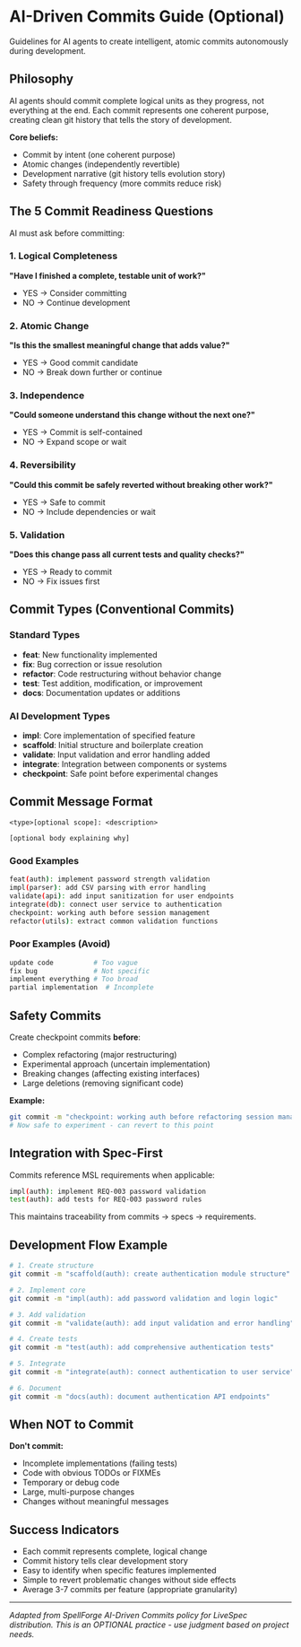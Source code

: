 # AI-Driven Commits Guide (Optional)

Guidelines for AI agents to create intelligent, atomic commits autonomously during development.

## Philosophy

AI agents should commit complete logical units as they progress, not everything at the end. Each commit represents one coherent purpose, creating clean git history that tells the story of development.

**Core beliefs:**
- Commit by intent (one coherent purpose)
- Atomic changes (independently revertible)
- Development narrative (git history tells evolution story)
- Safety through frequency (more commits reduce risk)

## The 5 Commit Readiness Questions

AI must ask before committing:

### 1. Logical Completeness
**"Have I finished a complete, testable unit of work?"**
- YES → Consider committing
- NO → Continue development

### 2. Atomic Change
**"Is this the smallest meaningful change that adds value?"**
- YES → Good commit candidate
- NO → Break down further or continue

### 3. Independence
**"Could someone understand this change without the next one?"**
- YES → Commit is self-contained
- NO → Expand scope or wait

### 4. Reversibility
**"Could this commit be safely reverted without breaking other work?"**
- YES → Safe to commit
- NO → Include dependencies or wait

### 5. Validation
**"Does this change pass all current tests and quality checks?"**
- YES → Ready to commit
- NO → Fix issues first

## Commit Types (Conventional Commits)

### Standard Types
- **feat**: New functionality implemented
- **fix**: Bug correction or issue resolution
- **refactor**: Code restructuring without behavior change
- **test**: Test addition, modification, or improvement
- **docs**: Documentation updates or additions

### AI Development Types
- **impl**: Core implementation of specified feature
- **scaffold**: Initial structure and boilerplate creation
- **validate**: Input validation and error handling added
- **integrate**: Integration between components or systems
- **checkpoint**: Safe point before experimental changes

## Commit Message Format

```
<type>[optional scope]: <description>

[optional body explaining why]
```

### Good Examples
```bash
feat(auth): implement password strength validation
impl(parser): add CSV parsing with error handling
validate(api): add input sanitization for user endpoints
integrate(db): connect user service to authentication
checkpoint: working auth before session management
refactor(utils): extract common validation functions
```

### Poor Examples (Avoid)
```bash
update code          # Too vague
fix bug              # Not specific
implement everything # Too broad
partial implementation  # Incomplete
```

## Safety Commits

Create checkpoint commits **before**:
- Complex refactoring (major restructuring)
- Experimental approach (uncertain implementation)
- Breaking changes (affecting existing interfaces)
- Large deletions (removing significant code)

**Example:**
```bash
git commit -m "checkpoint: working auth before refactoring session management"
# Now safe to experiment - can revert to this point
```

## Integration with Spec-First

Commits reference MSL requirements when applicable:

```bash
impl(auth): implement REQ-003 password validation
test(auth): add tests for REQ-003 password rules
```

This maintains traceability from commits → specs → requirements.

## Development Flow Example

```bash
# 1. Create structure
git commit -m "scaffold(auth): create authentication module structure"

# 2. Implement core
git commit -m "impl(auth): add password validation and login logic"

# 3. Add validation
git commit -m "validate(auth): add input validation and error handling"

# 4. Create tests
git commit -m "test(auth): add comprehensive authentication tests"

# 5. Integrate
git commit -m "integrate(auth): connect authentication to user service"

# 6. Document
git commit -m "docs(auth): document authentication API endpoints"
```

## When NOT to Commit

**Don't commit:**
- Incomplete implementations (failing tests)
- Code with obvious TODOs or FIXMEs
- Temporary or debug code
- Large, multi-purpose changes
- Changes without meaningful messages

## Success Indicators

- Each commit represents complete, logical change
- Commit history tells clear development story
- Easy to identify when specific features implemented
- Simple to revert problematic changes without side effects
- Average 3-7 commits per feature (appropriate granularity)

---

*Adapted from SpellForge AI-Driven Commits policy for LiveSpec distribution. This is an OPTIONAL practice - use judgment based on project needs.*
